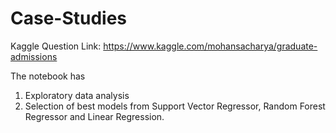 # Case-Studies
Kaggle Question Link: https://www.kaggle.com/mohansacharya/graduate-admissions 

The notebook has
1. Exploratory data analysis
2. Selection of best models from Support Vector Regressor, Random Forest Regressor and Linear Regression.
